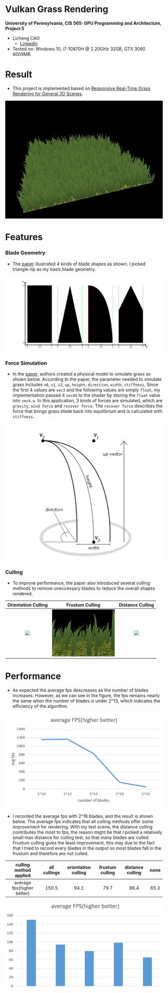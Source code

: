 Vulkan Grass Rendering
==================================

**University of Pennsylvania, CIS 565: GPU Programming and Architecture, Project 5**

* Licheng CAO
  * [LinkedIn](https://www.linkedin.com/in/licheng-cao-6a523524b/)
* Tested on: Windows 10, i7-10870H @ 2.20GHz 32GB, GTX 3060 6009MB

Result
====
 * This project is implemented based on [Responsive Real-Time Grass Rendering for General 3D Scenes](https://www.cg.tuwien.ac.at/research/publications/2017/JAHRMANN-2017-RRTG/JAHRMANN-2017-RRTG-draft.pdf).
<p align="center">
    <img src="mdassets/result.gif">
</p>

Features
===
### Blade Geometry
 * The [paper](https://www.cg.tuwien.ac.at/research/publications/2017/JAHRMANN-2017-RRTG/JAHRMANN-2017-RRTG-draft.pdf) illustrated 4 kinds of blade shapes as shown. I picked triangle-tip as my basic blade geometry.
<p align="center">
    <img src="mdassets/geom.PNG">
</p>

### Force Simulation
 * In the [paper](https://www.cg.tuwien.ac.at/research/publications/2017/JAHRMANN-2017-RRTG/JAHRMANN-2017-RRTG-draft.pdf), authors created a physical model to simulate grass as shown below. According to the paper, the parameter needed to simulate grass includes `v0`, `v1`, `v2`, `up`, `height`, `direction`, `width`, `stiffness`. Since the first 4 values are `vec3` and the following values are simply `float`, my implementation passed 4 `vec4`s to the shader by storing the `float` value into `vec4.w`. In this application, 3 kinds of forces are simulated, which are `gravity`, `wind force` and `recover force`. The `recover force` describes the force that brings grass blade back into equilibrium and is calculated with `stiffness`.
 <p align="center">
    <img src="mdassets/phy.PNG">
</p>

### Culling
* To improve performance, the paper also introduced several culling methods to remove uneccessary blades to reduce the overall shapes rendered.

|Orientation Culling|Frustum Culling|Distance Culling|
|:--:|:--:|:--:|
|<img src="mdassets/oriCull.gif" width="200">|<img src="mdassets/frusCull.gif" width="200">|<img src="mdassets/distCull.gif" width="200">|

Performance
===
 * As expected the average fps descreases as the number of blades increases. However, as we can see in the figure, the fps remains nearly the same when the number of blades is under 2^13, which indicates the efficiency of the algorithm.
  <p align="center">
    <img src="mdassets/fpsnum.PNG">
</p>

* I recorded the average fps with 2^18 blades, and the result is shown below. The average fps indicates that all culling methods offer some improvement for rendering. With my test scene, the distance culling contributes the most to fps, the reason might be that I picked a relatively small max distance for culling test, so that many blades are culled. Frustum culling gives the least improvement, this may due to the fact that I tried to record every blades in the output so most blades fall in the frustum and therefore are not culled.

|culling method applied|all cullings|orientation culling|frustum culling|distance culling|none|
|:--:|:--:|:--:|:--:|:--:|:--:|
|average fps(higher better)|150.5|94.1|79.7|98.4|65.3|
  <p align="center">
    <img src="mdassets/fpscull.PNG">
</p>